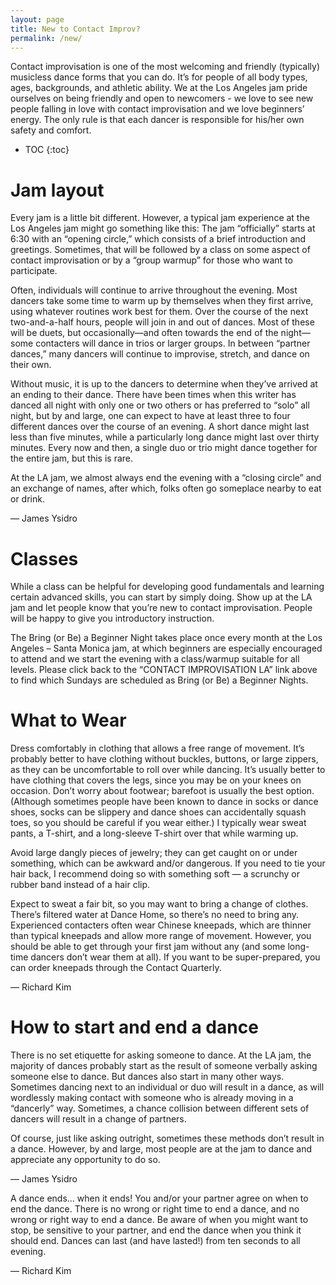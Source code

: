 ```yaml
---
layout: page
title: New to Contact Improv?
permalink: /new/
---
```


Contact improvisation is one of the most welcoming and friendly (typically)
musicless dance forms that you can do. It’s for people of all body types, ages,
backgrounds, and athletic ability. We at the Los Angeles jam pride ourselves on
being friendly and open to newcomers - we love to see new people falling in
love with contact improvisation and we love beginners’ energy. The only rule is
that each dancer is responsible for his/her own safety and comfort.


* TOC
{:toc}


Jam layout
=====

Every jam is a little bit different. However, a typical jam experience at the
Los Angeles jam might go something like this: The jam “officially” starts at
6:30 with an “opening circle,” which consists of a brief introduction and
greetings. Sometimes, that will be followed by a class on some aspect of
contact improvisation or by a “group warmup” for those who want to participate.

Often, individuals will continue to arrive throughout the evening. Most dancers
take some time to warm up by themselves when they first arrive, using whatever
routines work best for them. Over the course of the next two-and-a-half hours,
people will join in and out of dances. Most of these will be duets, but
occasionally—and often towards the end of the night—some contacters will dance
in trios or larger groups. In between “partner dances,” many dancers will
continue to improvise, stretch, and dance on their own.

Without music, it is up to the dancers to determine when they’ve arrived at an
ending to their dance. There have been times when this writer has danced all
night with only one or two others or has preferred to “solo” all night, but by
and large, one can expect to have at least three to four different dances over
the course of an evening. A short dance might last less than five minutes,
while a particularly long dance might last over thirty minutes. Every now and
then, a single duo or trio might dance together for the entire jam, but this is
rare.

At the LA jam, we almost always end the evening with a “closing circle” and an
exchange of names, after which, folks often go someplace nearby to eat or
drink.

— James Ysidro

Classes
=====

While a class can be helpful for developing good fundamentals and learning
certain advanced skills, you can start by simply doing. Show up at the LA jam
and let people know that you’re new to contact improvisation. People will be
happy to give you introductory instruction.

The Bring (or Be) a Beginner Night takes place once every month at the Los
Angeles – Santa Monica jam, at which beginners are especially encouraged to
attend and we start the evening with a class/warmup suitable for all levels.
Please click back to the “CONTACT IMPROVISATION LA” link above to find
which Sundays are scheduled as Bring (or Be) a Beginner Nights.

What to Wear
=====

Dress comfortably in clothing that allows a free range of movement. It’s
probably better to have clothing without buckles, buttons, or large zippers, as
they can be uncomfortable to roll over while dancing. It’s usually better to
have clothing that covers the legs, since you may be on your knees on occasion.
Don’t worry about footwear; barefoot is usually the best option. (Although
sometimes people have been known to dance in socks or dance shoes, socks can be
slippery and dance shoes can accidentally squash toes, so you should be careful
if you wear either.) I typically wear sweat pants, a T-shirt, and a long-sleeve
T-shirt over that while warming up.

Avoid large dangly pieces of jewelry; they can get caught on or under
something, which can be awkward and/or dangerous. If you need to tie your hair
back, I recommend doing so with something soft — a scrunchy or rubber band
instead of a hair clip.

Expect to sweat a fair bit, so you may want to bring a change of clothes.
There’s filtered water at Dance Home, so there’s no need to bring any.
Experienced contacters often wear Chinese kneepads, which are thinner than
typical kneepads and allow more range of movement. However, you should be able
to get through your first jam without any (and some long-time dancers don’t
wear them at all). If you want to be super-prepared, you can order kneepads
through the Contact Quarterly.

— Richard Kim

How to start and end a dance
=====

There is no set etiquette for asking someone to dance. At the LA jam, the
majority of dances probably start as the result of someone verbally asking
someone else to dance. But dances also start in many other ways. Sometimes
dancing next to an individual or duo will result in a dance, as will wordlessly
making contact with someone who is already moving in a “dancerly” way.
Sometimes, a chance collision between different sets of dancers will result in
a change of partners.

Of course, just like asking outright, sometimes these methods don’t result in a
dance. However, by and large, most people are at the jam to dance and
appreciate any opportunity to do so.

— James Ysidro

A dance ends... when it ends! You and/or your partner agree on when to end the
dance. There is no wrong or right time to end a dance, and no wrong or right
way to end a dance. Be aware of when you might want to stop, be sensitive to
your partner, and end the dance when you think it should end. Dances can last
(and have lasted!) from ten seconds to all evening.

— Richard Kim
